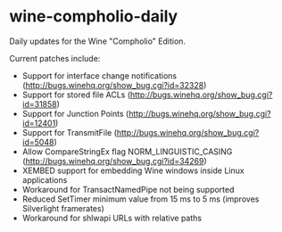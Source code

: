 wine-compholio-daily
====================

Daily updates for the Wine "Compholio" Edition.

Current patches include:
* Support for interface change notifications (http://bugs.winehq.org/show_bug.cgi?id=32328)
* Support for stored file ACLs (http://bugs.winehq.org/show_bug.cgi?id=31858)
* Support for Junction Points (http://bugs.winehq.org/show_bug.cgi?id=12401)
* Support for TransmitFile (http://bugs.winehq.org/show_bug.cgi?id=5048)
* Allow CompareStringEx flag NORM_LINGUISTIC_CASING (http://bugs.winehq.org/show_bug.cgi?id=34269)
* XEMBED support for embedding Wine windows inside Linux applications
* Workaround for TransactNamedPipe not being supported
* Reduced SetTimer minimum value from 15 ms to 5 ms (improves Silverlight framerates)
* Workaround for shlwapi URLs with relative paths
